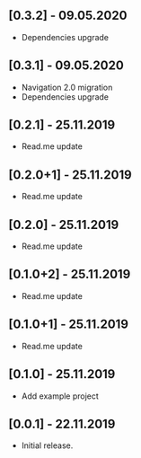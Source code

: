 ## [0.3.2] - 09.05.2020

* Dependencies upgrade

## [0.3.1] - 09.05.2020

* Navigation 2.0 migration
* Dependencies upgrade

## [0.2.1] - 25.11.2019

* Read.me update

## [0.2.0+1] - 25.11.2019

* Read.me update

## [0.2.0] - 25.11.2019

* Read.me update

## [0.1.0+2] - 25.11.2019

* Read.me update

## [0.1.0+1] - 25.11.2019

* Read.me update

## [0.1.0] - 25.11.2019

* Add example project

## [0.0.1] - 22.11.2019

* Initial release.
